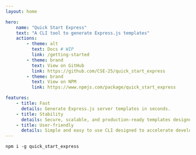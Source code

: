 ```yaml
---
layout: home

hero:
    name: "Quick Start Express"
    text: "A CLI tool to generate Express.js templates"
    actions:
        - theme: alt
          text: Docs # WIP
          link: /getting-started
        - theme: brand
          text: View on GitHub
          link: https://github.com/CSE-25/quick_start_express
        - theme: brand
          text: View on NPM
          link: https://www.npmjs.com/package/quick_start_express

features:
    - title: Fast
      details: Generate Express.js server templates in seconds.
    - title: Stability
      details: Secure, scalable, and production-ready templates designed with best practices.
    - title: User-friendly
      details: Simple and easy to use CLI designed to accelerate development.
---
```


```shell
npm i -g quick_start_express
```
